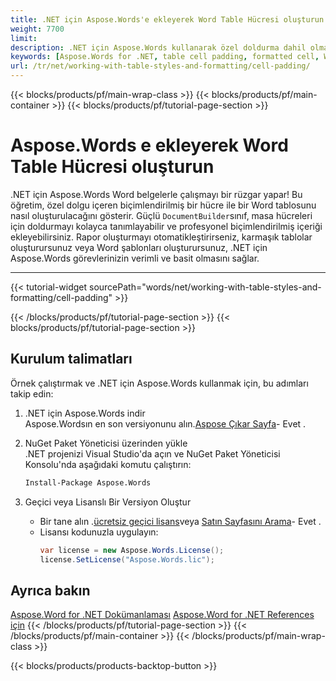 ```yaml
---
title: .NET için Aspose.Words'e ekleyerek Word Table Hücresi oluşturun 
weight: 7700
limit: 
description: .NET için Aspose.Words kullanarak özel doldurma dahil olmak üzere biçimlendirilmiş masa hücresi ile bir Word belgesini nasıl oluşturulacağını öğrenin. Kolay kurulum adımlarını izleyin.
keywords: [Aspose.Words for .NET, table cell padding, formatted cell, Word document, .NET Word API, create Word table, table formatting, document builder, .NET example]
url: /tr/net/working-with-table-styles-and-formatting/cell-padding/
---
```

{{< blocks/products/pf/main-wrap-class >}}
{{< blocks/products/pf/main-container >}}
{{< blocks/products/pf/tutorial-page-section >}}

# Aspose.Words e ekleyerek Word Table Hücresi oluşturun

.NET için Aspose.Words Word belgelerle çalışmayı bir rüzgar yapar! Bu öğretim, özel dolgu içeren biçimlendirilmiş bir hücre ile bir Word tablosunu nasıl oluşturulacağını gösterir. Güçlü `DocumentBuilder`sınıf, masa hücreleri için doldurmayı kolayca tanımlayabilir ve profesyonel biçimlendirilmiş içeriği ekleyebilirsiniz. Rapor oluşturmayı otomatikleştirirseniz, karmaşık tablolar oluşturursunuz veya Word şablonları oluşturursunuz, .NET için Aspose.Words görevlerinizin verimli ve basit olmasını sağlar.  

---
{{< tutorial-widget sourcePath="words/net/working-with-table-styles-and-formatting/cell-padding" >}}

{{< /blocks/products/pf/tutorial-page-section >}}
{{< blocks/products/pf/tutorial-page-section >}}
## Kurulum talimatları  
Örnek çalıştırmak ve .NET için Aspose.Words kullanmak için, bu adımları takip edin:  

1. .NET için Aspose.Words indir  
   Aspose.Wordsın en son versiyonunu alın.[Aspose Çıkar Sayfa](https://releases.aspose.com/words/net/)\- Evet .  

2. NuGet Paket Yöneticisi üzerinden yükle  
   .NET projenizi Visual Studio'da açın ve NuGet Paket Yöneticisi Konsolu'nda aşağıdaki komutu çalıştırın:  
   ```bash
   Install-Package Aspose.Words
   ```  

3. Geçici veya Lisanslı Bir Versiyon Oluştur  
   * Bir tane alın .[ücretsiz geçici lisans](https://purchase.aspose.com/temporary-license/)veya [Satın Sayfasını Arama](https://purchase.aspose.com/buy)\- Evet .  
   * Lisansı kodunuzla uygulayın:  
     ```csharp
     var license = new Aspose.Words.License();
     license.SetLicense("Aspose.Words.lic");
     ```  

## Ayrıca bakın
[Aspose.Word for .NET Dokümanlaması](https://docs.aspose.com/words/net/)
[Aspose.Word for .NET References için](https://reference.aspose.com/words/net/)
{{< /blocks/products/pf/tutorial-page-section >}}
{{< /blocks/products/pf/main-container >}}
{{< /blocks/products/pf/main-wrap-class >}}

{{< blocks/products/products-backtop-button >}}